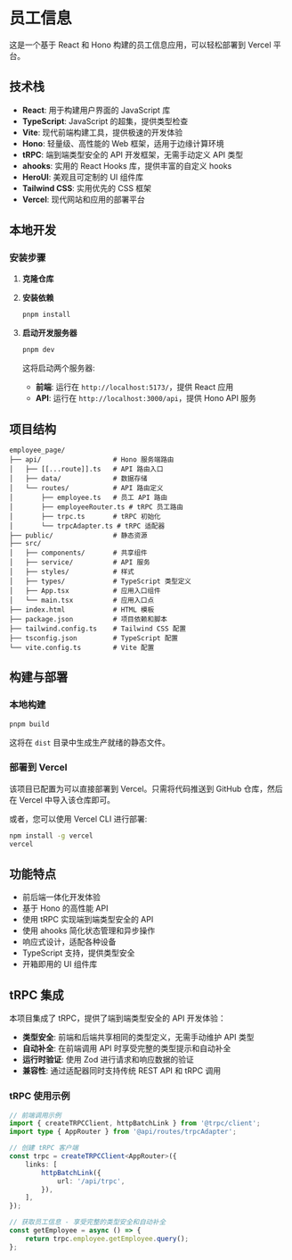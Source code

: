 # 员工信息

这是一个基于 React 和 Hono 构建的员工信息应用，可以轻松部署到 Vercel 平台。

## 技术栈

- **React**: 用于构建用户界面的 JavaScript 库
- **TypeScript**: JavaScript 的超集，提供类型检查
- **Vite**: 现代前端构建工具，提供极速的开发体验
- **Hono**: 轻量级、高性能的 Web 框架，适用于边缘计算环境
- **tRPC**: 端到端类型安全的 API 开发框架，无需手动定义 API 类型
- **ahooks**: 实用的 React Hooks 库，提供丰富的自定义 hooks
- **HeroUI**: 美观且可定制的 UI 组件库
- **Tailwind CSS**: 实用优先的 CSS 框架
- **Vercel**: 现代网站和应用的部署平台

## 本地开发

### 安装步骤

1. **克隆仓库**


2. **安装依赖**

   ```bash
   pnpm install
   ```

3. **启动开发服务器**

   ```bash
   pnpm dev
   ```

   这将启动两个服务器:
   - **前端**: 运行在 `http://localhost:5173/`，提供 React 应用
   - **API**: 运行在 `http://localhost:3000/api`，提供 Hono API 服务

## 项目结构

```
employee_page/
├── api/                  # Hono 服务端路由
│   ├── [[...route]].ts   # API 路由入口
│   ├── data/             # 数据存储
│   └── routes/           # API 路由定义
│       ├── employee.ts   # 员工 API 路由
│       ├── employeeRouter.ts # tRPC 员工路由
│       ├── trpc.ts       # tRPC 初始化
│       └── trpcAdapter.ts # tRPC 适配器
├── public/               # 静态资源
├── src/
│   ├── components/       # 共享组件
│   ├── service/          # API 服务
│   ├── styles/           # 样式
│   ├── types/            # TypeScript 类型定义
│   ├── App.tsx           # 应用入口组件
│   └── main.tsx          # 应用入口点
├── index.html            # HTML 模板
├── package.json          # 项目依赖和脚本
├── tailwind.config.ts    # Tailwind CSS 配置
├── tsconfig.json         # TypeScript 配置
└── vite.config.ts        # Vite 配置
```

## 构建与部署

### 本地构建

```bash
pnpm build
```

这将在 `dist` 目录中生成生产就绪的静态文件。

### 部署到 Vercel

该项目已配置为可以直接部署到 Vercel。只需将代码推送到 GitHub 仓库，然后在 Vercel 中导入该仓库即可。

或者，您可以使用 Vercel CLI 进行部署:

```bash
npm install -g vercel
vercel
```

## 功能特点

- 前后端一体化开发体验
- 基于 Hono 的高性能 API
- 使用 tRPC 实现端到端类型安全的 API
- 使用 ahooks 简化状态管理和异步操作
- 响应式设计，适配各种设备
- TypeScript 支持，提供类型安全
- 开箱即用的 UI 组件库

## tRPC 集成

本项目集成了 tRPC，提供了端到端类型安全的 API 开发体验：

- **类型安全**: 前端和后端共享相同的类型定义，无需手动维护 API 类型
- **自动补全**: 在前端调用 API 时享受完整的类型提示和自动补全
- **运行时验证**: 使用 Zod 进行请求和响应数据的验证
- **兼容性**: 通过适配器同时支持传统 REST API 和 tRPC 调用

### tRPC 使用示例

```typescript
// 前端调用示例
import { createTRPCClient, httpBatchLink } from '@trpc/client';
import type { AppRouter } from '@api/routes/trpcAdapter';

// 创建 tRPC 客户端
const trpc = createTRPCClient<AppRouter>({
    links: [
        httpBatchLink({
            url: '/api/trpc',
        }),
    ],
});

// 获取员工信息 - 享受完整的类型安全和自动补全
const getEmployee = async () => {
    return trpc.employee.getEmployee.query();
};
```
